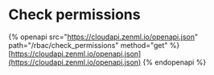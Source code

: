 # Check permissions

{% openapi src="https://cloudapi.zenml.io/openapi.json" path="/rbac/check_permissions" method="get" %}
[https://cloudapi.zenml.io/openapi.json](https://cloudapi.zenml.io/openapi.json)
{% endopenapi %}
